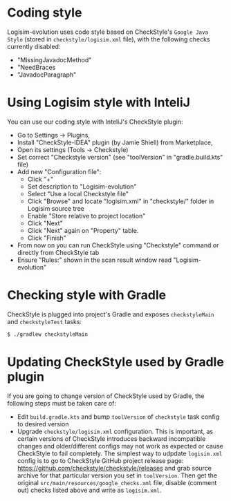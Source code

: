 # Coding style #

Logisim-evolution uses code style based on CheckStyle's `Google Java Style` (stored
in `checkstyle/logisim.xml` file), with the following checks currently disabled:

* "MissingJavadocMethod"
* "NeedBraces
* "JavadocParagraph"

# Using Logisim style with InteliJ #

You can use our coding style with InteliJ's CheckStyle plugin:

* Go to Settings -> Plugins,
* Install "CheckStyle-IDEA" plugin (by Jamie Shiell) from Marketplace,
* Open its settings (Tools -> Checkstyle)
* Set correct "Checkstyle version" (see "toolVersion" in "gradle.build.kts" file)
* Add new "Configuration file":
  * Click "+"
  * Set description to "Logisim-evolution"
  * Select "Use a local Checkstyle file"
  * Click "Browse" and locate "logisim.xml" in "checkstyle/" folder in Logisim source tree
  * Enable "Store relative to project location"
  * Click "Next"
  * Click "Next" again on "Property" table.
  * Click "Finish"
* From now on you can run CheckStyle using "Checkstyle" command or directly from CheckStyle tab
* Ensure "Rules:" shown in the scan result window read "Logisim-evolution"

# Checking style with Gradle #

CheckStyle is plugged into project's Gradle and exposes `checkstyleMain` and
`checkstyleTest` tasks:

```bash
$ ./gradlew checkstyleMain
```

# Updating CheckStyle used by Gradle plugin #

If you are going to change version of CheckStyle used by Gradle, the following steps
must be taken care of:

* Edit `build.gradle.kts` and bump `toolVersion` of `checkstyle` task config to desired version
* Upgrade `checkstyle/logisim.xml` configuration. This is important, as certain versions of
  CheckStyle introduces backward incompatible changes and older/different configs may not
  work as expected or cause CheckStyle to fail completely. The simplest way to udpdate 
  `logisim.xml` config is to go to CheckStyle GitHub project release page:
  https://github.com/checkstyle/checkstyle/releases and grab source archive for that particular
  version you set in `toolVersion`. Then get the original `src/main/resources/google_checks.xml`
  file, disable (comment out) checks listed above and write as `logisim.xml`.

